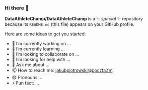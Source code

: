 ### Hi there 👋


**DataAthleteChamp/DataAthleteChamp** is a ✨ _special_ ✨ repository because its `README.md` (this file) appears on your GitHub profile.

Here are some ideas to get you started:

- 🔭 I’m currently working on ...
- 🌱 I’m currently learning ...
- 👯 I’m looking to collaborate on ...
- 🤔 I’m looking for help with ...
- 💬 Ask me about ...
- 📫 How to reach me: jakubpiotrowski@poczta.fm
- 😄 Pronouns: ...
- ⚡ Fun fact: ...

